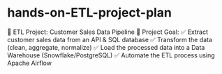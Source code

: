 # hands-on-ETL-project-plan
🚀 ETL Project: Customer Sales Data Pipeline 📝 Project Goal: ✅ Extract customer sales data from an API &amp; SQL database ✅ Transform the data (clean, aggregate, normalize) ✅ Load the processed data into a Data Warehouse (Snowflake/PostgreSQL) ✅ Automate the ETL process using Apache Airflow

